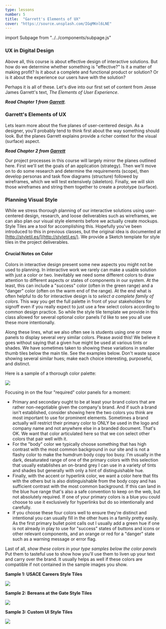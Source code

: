 ```yaml
---
type: lessons
number: 5
title:  "Garrett's Elements of UX"
cover: "https://source.unsplash.com/IGqMKnl6LNE"
---
```

import Subpage from "../../components/subpage.js"

<Subpage slug="ux-in-digital-design">

### UX in Digital Design

Above all, this course is about effective design of interactive solutions. But how do we determine whether something is "effective?" Is it a matter of making profit? Is it about a complete and functional product or solution? Or is it about the experience our users have with the solution?

Perhaps it is all of these. Let's dive into our first set of content from Jesse James Garrett's text, *The Elements of User Experience*.

***Read Chapter 1 from [Garrett][garrett]***.

</Subpage>
<Subpage slug="garretts-elements-of-ux">

### Garrett's Elements of UX

Lets learn more about the five planes of user-centered design. As a designer, you'll probably tend to think first about the way something should look. But the planes Garrett explains provide a richer context for the visual (surface) aspect.

***Read Chapter 2 from [Garrett][garrett]***

Our project processes in this course will largely mirror the planes outlined here. First we'll set the goals of an application (strategy). Then we'll move on to do some research and determine the requirements (scope), then develop personas and task flow diagrams (structure) followed by wireframes, which we will test extensively (skeleton). Finally, we will skin those wireframes and string them together to create a prototype (surface).

</Subpage>
<Subpage slug="planning-visual-style">

### Planning Visual Style

While we stress thorough planning of our interactive solutions using user-centered design, research, and loose deliverables such as wireframes, we can also plan our visual style elements before we actually create mockups. Style Tiles are a tool for accomplishing this. Hopefully you've been introduced to this in previous classes, but the original idea is documented at [http://styletil.es/](http://styletil.es/). We provide a Sketch template for style tiles in the project deliverables.

#### Crucial  Notes on Color

Colors in interactive design present some new aspects you might not be used to planning. In interactive work we rarely can make a usable solution with just a color or two. Inevitably we need some different colors to draw attention to different aspects or states of components in our system. At the least, this can include a "success" color (often in the green range) and a "danger" color (often on the warm end of the range). At the end what is often helpful to do for interactive design is to *select a complete family of colors.* This way you get the full palette in front of your stakeholders for signoff even if you really expect to just use a few select colors according to common design practice. So while the style tile template we provide in this class allowed for several optional color panels I'd like to see you all use these more intentionally.

Along these lines, what we also often see is students using one or more panels to display several very similar colors. Please avoid this! We believe it goes without saying that a given hue might be used at various tints or shades. We have sometimes taken to showing these variations in smaller thumb tiles below the main tile. See the examples below. Don't waste space showing several similar hues; make each choice interesting, purposeful, and distinct.

Here is a sample of a thorough color palette:

![](/images/color-examples.png)

Focusing in on the four "required" color panels for a moment:

* Primary and secondary ought to be at least your brand colors that are rather non-negotiable given the company's brand. And if such a brand isn't established, consider showing here the two colors you think are most important to use for prominent elements. Sometimes a brand actually will restrict their primary color to ONLY be used in the logo and company name and not anywhere else in a branded document. That's OK. We want that color articulated here so that we con select other colors that pair well with it.
* For the "body" color we typically choose something that has high contrast with the most common background in our site and is not a flashy color to make the humdrum body copy too busy. I'm usually in the dark, desaturated range of one of the primary colors with this selection that usually establishes an on-brand grey I can use in a variety of tints and shades but generally with only a hint of distinguishable hue.
* Finally, with the accent or hyperlink color, we want a color here that fits with the others but is also distinguishable from the body copy and has sufficient contrast with the most common background. If this can land in the blue hue range that's also a safe convention to keep on the web, but not absolutely required. If one of your primary colors is a blue you could choose to use it exclusively for hyperlinks but do so intentionally and carefully.
* If you choose these four colors well to ensure they're distinct and intentional you can usually fill in the other hues in a family pretty easily. As the first primary bullet point calls out I usually add a green hue if one is not already in play to use for "success" states of buttons and icons or other relevant components, and an orange or red for a "danger" state such as a warning message or error flag.

Last of all, *show these colors in your type samples below the color panels* Put them to tasteful use to show how you'll use them to liven up your text and carry over the brand. It usually helps as well if these colors are compatible if not contained in the sample images you show.

**Sample 1: USACE Careers Style Tiles**

![](/images/style-tiles-usace.png)

**Sample 2: Bereans at the Gate Style Tiles**

![](/images/style-tiles-bereans.png)

**Sample 3: Custom UI Style Tiles**

![](/images/style-tiles-custom.png)

</Subpage>

[garrett]: https://learning.oreilly.com/library/view/the-elements-of/9780321688651/
